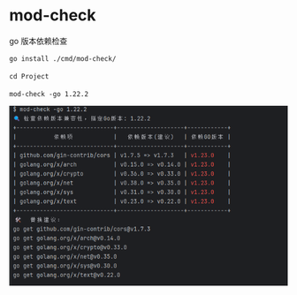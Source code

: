# mod-check
go 版本依赖检查

```shell
go install ./cmd/mod-check/

cd Project

mod-check -go 1.22.2
```
![img.png](img.png)